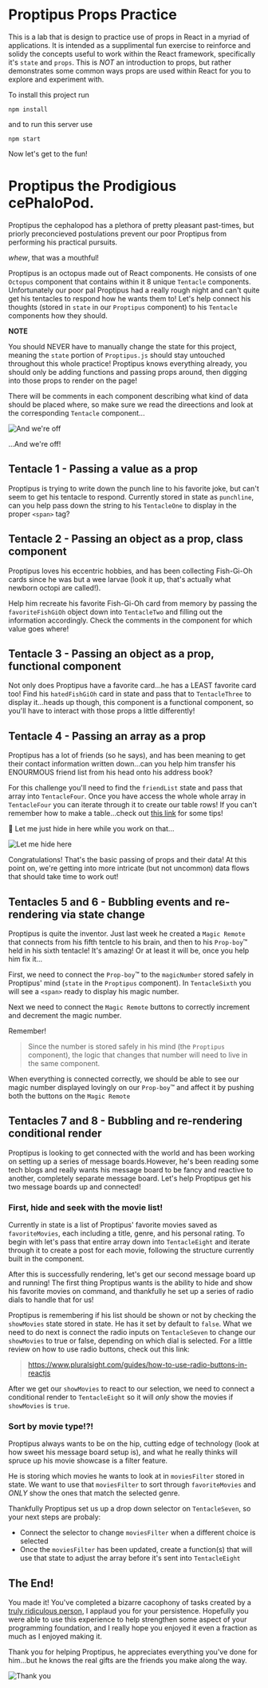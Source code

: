 # Proptipus Props Practice

This is a lab that is design to practice use of props in React in a myriad of applications. It is intended as a supplimental fun exercise to reinforce and solidy the concepts useful to work within the React framework, specifically it's `state` and `props`. This is *NOT* an introduction to props, but rather demonstrates some common ways props are used within React for you to explore and experiment with.

To install this project run 
```
npm install
```
and to run this server use
```
npm start
```
Now let's get to the fun!

# Proptipus the Prodigious cePhaloPod.

Proptipus the cephalopod has a plethora of pretty pleasant past-times, but priorly preconcieved postulations prevent our poor Proptipus from performing his practical pursuits.

*whew*, that was a mouthful!

Proptipus is an octopus made out of React components. He consists of one `Octopus` component that contains within it 8 unique `Tentacle` components. Unfortunately our poor pal Proptipus had a really rough night and can't quite get his tentacles to respond how he wants them to! Let's help connect his thoughts (stored in `state` in our `Proptipus` component) to his `Tentacle` components how they should.

**NOTE**

You should NEVER have to manually change the state for this project, meaning the `state` portion of `Proptipus.js` should stay untouched throughout this whole practice! Proptipus knows everything already, you should only be adding functions and passing props around, then digging into those props to render on the page!

There will be comments in each component describing what kind of data should be placed where, so make sure we read the direections and look at the corresponding `Tentacle` component...


![And we're off](https://i.imgur.com/SpWxL2e.gif)

...And we're off!

## Tentacle 1 - Passing a value as a prop

Proptipus is trying to write down the punch line to his favorite joke, but can't seem to get his tentacle to respond. Currently stored in state as `punchline`, can you help pass down the string to his `TentacleOne` to display in the proper `<span>` tag?

## Tentacle 2 - Passing an object as a prop, class component

Proptipus loves his eccentric hobbies, and has been collecting Fish-Gi-Oh cards since he was but a wee larvae (look it up, that's actually what newborn octopi are called!). 

Help him recreate his favorite Fish-Gi-Oh card from memory by passing the `favoriteFishGiOh` object down into `TentacleTwo` and filling out the information accordingly. Check the comments in the component for which value goes where!

## Tentacle 3 - Passing an object as a prop, functional component

Not only does Proptipus have a favorite card...he has a LEAST favorite card too! Find his `hatedFishGiOh` card in state and pass that to `TentacleThree` to display it...heads up though, this component is a functional component, so you'll have to interact with those props a little differently!

## Tentacle 4 - Passing an array as a prop

Proptipus has a lot of friends (so he says), and has been meaning to get their contact information written down...can you help him transfer his ENOURMOUS friend list from his head onto his address book?

For this challenge you'll need to find the `friendList` state and pass that array into `TentacleFour`. Once you have access the whole whole array in `TentacleFour` you can iterate through it to create our table rows! If you can't remember how to make a table...check out [this link](https://rb.gy/ovna3p) for some tips!

👀 Let me just hide in here while you work on that...

![Let me hide here](https://media4.giphy.com/media/iGvuyVRNK6ucSfrO5n/giphy.gif)

Congratulations! That's the basic passing of props and their data! At this point on, we're getting into more intricate (but not uncommon) data flows that should take time to work out!

## Tentacles 5 and 6 - Bubbling events and re-rendering via state change

Proptipus is quite the inventor. Just last week he created a `Magic Remote` that connects from his fifth tentcle to his brain, and then to his `Prop-boy`™️ held in his sixth tentacle! It's amazing! Or at least it will be, once you help him fix it...

First, we need to connect the `Prop-boy`™️ to the `magicNumber` stored safely in Proptipus' mind (`state` in the `Proptipus` component). In `TentacleSixth` you will see a `<span>` ready to display his magic number. 

Next we need to connect the `Magic Remote` buttons to correctly increment and decrement the magic number. 

Remember!
>Since the number is stored safely in his mind (the `Proptipus` component), the logic that changes that number will need to live in the same component.

When everything is connected correctly, we should be able to see our magic number displayed lovingly on our `Prop-boy`™️ and affect it by pushing both the buttons on the `Magic Remote`

## Tentacles 7 and 8 - Bubbling and re-rendering conditional render

Proptipus is looking to get connected with the world and has been working on setting up a series of message boards.However, he's been reading some tech blogs and really wants his message board to be fancy and reactive to another, completely separate message board. Let's help Proptipus get his two message boards up and connected!

### First, hide and seek with the movie list!

Currently in state is a list of Proptipus' favorite movies saved as `favoriteMovies`, each including a title, genre, and his personal rating. To begin with let's pass that entire array down into `TentacleEight` and iterate through it to create a post for each movie, following the structure currently built in the component.

After this is successfully rendering, let's get our second message board up and running! The first thing Proptipus wants is the ability to hide and show his favorite movies on command, and thankfully he set up a series of radio dials to handle that for us! 

Proptipus is remembering if his  list should be shown or not by checking the `showMovies` state stored in state. He has it set by default to `false`. What we need to do next is connect the radio inputs on `TentacleSeven` to change our `showMovies` to true or false, depending on which dial is selected. For a little review on how to use radio buttons, check out this link:
>https://www.pluralsight.com/guides/how-to-use-radio-buttons-in-reactjs

After we get our `showMovies` to react to our selection, we need to connect a conditional render to `TentacleEight` so it will *only* show the movies if `showMovies` is `true`.

### Sort by movie type!?!

Proptipus always wants to be on the hip, cutting edge of technology (look at how sweet his message board setup is), and what he really thinks will spruce up his movie showcase is a filter feature. 

He is storing which movies he wants to look at in `moviesFilter` stored in state. We want to use that `moviesFilter` to sort through `favoriteMovies` and *ONLY* show the ones that match the selected genre. 

Thankfully Proptipus set us up a drop down selector on `TentacleSeven`, so your next steps are probaly:
- Connect the selector to change `moviesFilter` when a different choice is selected
- Once the `moviesFilter` has been updated, create a function(s) that will use that state to adjust the array before it's sent into `TentacleEight`

## The End!

You made it! You've completed a bizarre cacophony of tasks created by a [truly ridiculous person](https://www.linkedin.com/in/dane-dawson/), I applaud you for your persistence. Hopefully you were able to use this experience to help strengthen some aspect of your programming foundation, and I really hope you enjoyed it even a fraction as much as I enjoyed making it.

Thank you for helping Proptipus, he appreciates everything you've done for him...but he knows the real gifts are the friends you make along the way.

![Thank you](https://media4.giphy.com/media/cIWgQjnBhJHdvIxpJH/giphy.gif)
